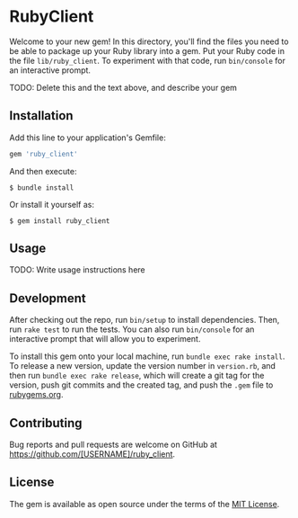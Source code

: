 # RubyClient

Welcome to your new gem! In this directory, you'll find the files you need to be able to package up your Ruby library into a gem. Put your Ruby code in the file `lib/ruby_client`. To experiment with that code, run `bin/console` for an interactive prompt.

TODO: Delete this and the text above, and describe your gem

## Installation

Add this line to your application's Gemfile:

```ruby
gem 'ruby_client'
```

And then execute:

    $ bundle install

Or install it yourself as:

    $ gem install ruby_client

## Usage

TODO: Write usage instructions here

## Development

After checking out the repo, run `bin/setup` to install dependencies. Then, run `rake test` to run the tests. You can also run `bin/console` for an interactive prompt that will allow you to experiment.

To install this gem onto your local machine, run `bundle exec rake install`. To release a new version, update the version number in `version.rb`, and then run `bundle exec rake release`, which will create a git tag for the version, push git commits and the created tag, and push the `.gem` file to [rubygems.org](https://rubygems.org).

## Contributing

Bug reports and pull requests are welcome on GitHub at https://github.com/[USERNAME]/ruby_client.

## License

The gem is available as open source under the terms of the [MIT License](https://opensource.org/licenses/MIT).
